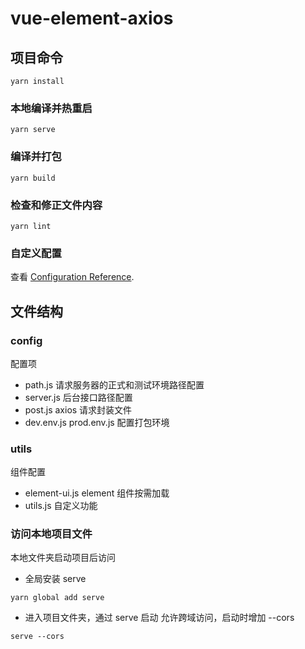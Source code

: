 # vue-element-axios

## 项目命令

```安装
yarn install
```

### 本地编译并热重启

```command
yarn serve
```

### 编译并打包

```command
yarn build
```

### 检查和修正文件内容

```command
yarn lint
```

### 自定义配置

查看 [Configuration Reference](https://cli.vuejs.org/config/).

## 文件结构

### config

配置项

- path.js
  请求服务器的正式和测试环境路径配置
- server.js
  后台接口路径配置
- post.js
  axios 请求封装文件
- dev.env.js prod.env.js
  配置打包环境

### utils

组件配置

- element-ui.js
  element 组件按需加载
- utils.js
  自定义功能

### 访问本地项目文件

本地文件夹启动项目后访问

- 全局安装 serve

```command
yarn global add serve
```

- 进入项目文件夹，通过 serve 启动
  允许跨域访问，启动时增加 --cors

```command
serve --cors
```
